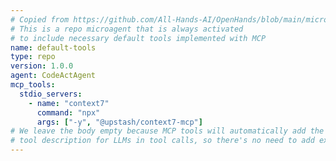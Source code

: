 ```yaml
---
# Copied from https://github.com/All-Hands-AI/OpenHands/blob/main/microagents/default-tools.md
# This is a repo microagent that is always activated
# to include necessary default tools implemented with MCP
name: default-tools
type: repo
version: 1.0.0
agent: CodeActAgent
mcp_tools:
  stdio_servers:
    - name: "context7"
      command: "npx"
      args: ["-y", "@upstash/context7-mcp"]
# We leave the body empty because MCP tools will automatically add the
# tool description for LLMs in tool calls, so there's no need to add extra descriptions.
---
```

